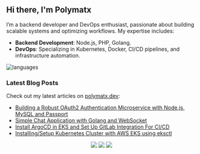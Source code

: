 ## Hi there, I'm Polymatx

I’m a backend developer and DevOps enthusiast, passionate about building scalable systems and optimizing workflows. My expertise includes:

- **Backend Development**: Node.js, PHP, Golang.
- **DevOps**: Specializing in Kubernetes, Docker, CI/CD pipelines, and infrastructure automation.

![languages](https://github-readme-stats.vercel.app/api/top-langs/?username=polymatx&layout=compact&langs_count=8&hide=ruby,vimscript,vue,scss,html)

### Latest Blog Posts

Check out my latest articles on [polymatx.dev](https://polymatx.dev/blog/):

<!-- BLOG-POST-LIST:START -->
- [Building a Robust OAuth2 Authentication Microservice with Node.js, MySQL and Passport](https://polymatx.dev/blog/posts/auth2-service-nodejs/)
- [Simple Chat Application with Golang and WebSocket](https://polymatx.dev/blog/posts/chat-application-with-golang-and-websockets/)
- [Install ArgoCD in EKS and Set Up GitLab Integration For CI/CD](https://polymatx.dev/blog/posts/argocd/)
- [Installing/Setup Kubernetes Cluster with AWS EKS using eksctl](https://polymatx.dev/blog/posts/eks/)
<!-- BLOG-POST-LIST:END -->

<p align="center">
  <a href="https://polymatx.dev/"><img src="https://img.shields.io/badge/-website-ff5757?style=for-the-badge&logo=iterm2&logoColor=white" /></a>
  <a href="https://polymatx.dev/blog/posts/"><img src="https://img.shields.io/badge/-blog-262654?style=for-the-badge&logo=hugo&logoColor=white" /></a>
  <a href="https://www.linkedin.com/in/polymatx"><img src="https://img.shields.io/badge/-polymatx-0072b1?style=for-the-badge&logo=Linkedin&logoColor=white" /></a>
</p>
